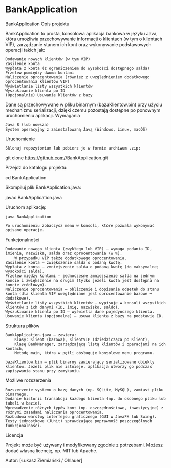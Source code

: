 # BankApplication
BankApplication
Opis projektu

BankApplication to prosta, konsolowa aplikacja bankowa w języku Java, która umożliwia przechowywanie informacji o klientach (w tym o klientach VIP), zarządzanie stanem ich kont oraz wykonywanie podstawowych operacji takich jak:

    Dodawanie nowych klientów (w tym VIP)
    Zasilenie konta
    Wypłata z konta (z ograniczeniem do wysokości dostępnego salda)
    Przelew pomiędzy dwoma kontami
    Naliczenie oprocentowania (również z uwzględnieniem dodatkowego oprocentowania klientów VIP)
    Wyświetlanie listy wszystkich klientów
    Wyszukiwanie klienta po ID
    (Opcjonalnie) Usuwanie klientów z bazy

Dane są przechowywane w pliku binarnym (bazaKlientow.bin) przy użyciu mechanizmu serializacji, dzięki czemu pozostają dostępne po ponownym uruchomieniu aplikacji.
Wymagania

    Java 8 (lub nowsza)
    System operacyjny z zainstalowaną Javą (Windows, Linux, macOS)

Uruchomienie

    Sklonuj repozytorium lub pobierz je w formie archiwum .zip:

git clone https://github.com/<TwojaNazwaUzytkownika>/BankApplication.git

Przejdź do katalogu projektu:

cd BankApplication

Skompiluj plik BankApplication.java:

javac BankApplication.java

Uruchom aplikację:

    java BankApplication

    Po uruchomieniu zobaczysz menu w konsoli, które pozwala wykonywać opisane operacje.

Funkcjonalności

    Dodawanie nowego klienta (zwykłego lub VIP) – wymaga podania ID, imienia, nazwiska, salda oraz oprocentowania (w %).
        W przypadku VIP także dodatkowego oprocentowania.
    Zasilenie konta – zwiększenie salda o podaną kwotę.
    Wypłata z konta – zmniejszenie salda o podaną kwotę (do maksymalnej wysokości salda).
    Przelew między kontami – jednoczesne zmniejszenie salda na jednym koncie i zwiększenie na drugim (tylko jeżeli kwota jest dostępna na koncie źródłowym).
    Naliczenie oprocentowania – obliczenie i dopisanie odsetek do stanu konta (dla klienta VIP uwzględniane jest oprocentowanie bazowe + dodatkowe).
    Wyświetlanie listy wszystkich klientów – wypisuje w konsoli wszystkich klientów z ich danymi (ID, imię, nazwisko, saldo).
    Wyszukiwanie klienta po ID – wyświetla dane pojedynczego klienta.
    Usuwanie klienta (opcjonalne) – usuwa klienta z bazy na podstawie ID.

Struktura plików

    BankApplication.java – zawiera:
        Klasy: Klient (bazowa), KlientVIP (dziedzicząca po Klient),
        Klasę BankManager, zarządzającą listą klientów i operacjami na ich kontach,
        Metodę main, która w pętli obsługuje konsolowe menu programu.

    bazaKlientow.bin – plik binarny zawierający serializowane obiekty klientów. Jeżeli plik nie istnieje, aplikacja utworzy go podczas zapisywania stanu przy zamykaniu.

Możliwe rozszerzenia

    Rozszerzenie systemu o bazę danych (np. SQLite, MySQL), zamiast pliku binarnego.
    Dodanie historii transakcji każdego klienta (np. do osobnego pliku lub tabeli w bazie).
    Wprowadzenie różnych typów kont (np. oszczędnościowe, inwestycyjne) z różnymi zasadami naliczania oprocentowania.
    Rozbudowa warstwy interfejsu graficznego (GUI w JavaFX lub Swing).
    Testy jednostkowe (JUnit) sprawdzające poprawność poszczególnych funkcjonalności.

Licencja

Projekt może być używany i modyfikowany zgodnie z potrzebami. Możesz dodać własną licencję, np. MIT lub Apache.

Autor: [Łukasz Ziemiański / Ohlauer]
